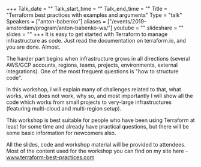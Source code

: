 +++
Talk_date = ""
Talk_start_time = ""
Talk_end_time = ""
Title = "Terraform best practices with examples and arguments"
Type = "talk"
Speakers = ["anton-babenko"]
aliases = ["/events/2019-amsterdam/program/anton-babenko-ws/"]
youtube = ""
slideshare = ""
slides = ""
+++
It is easy to get started with Terraform to manage infrastructure as code. Just read the documentation on terraform.io, and you are done. Almost.

The harder part begins when infrastructure grows in all directions (several AWS/GCP accounts, regions, teams, projects, environments, external integrations). One of the most frequent questions is "how to structure code".

In this workshop, I will explain many of challenges related to that, what works, what does not work, why so, and most importantly I will show all the code which works from small projects to very-large infrastructures (featuring multi-cloud and multi-region setup).

This workshop is best suitable for people who have been using Terraform at least for some time and already have practical questions, but there will be some basic information for newcomers also.

All the slides, code and workshop material will be provided to attendees. Most of the content used for the workshop you can find on my site here - www.terraform-best-practices.com
